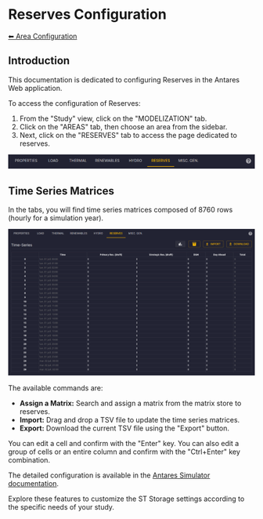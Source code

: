 # Reserves Configuration

[⬅ Area Configuration](../02-areas.md)

## Introduction

This documentation is dedicated to configuring Reserves in the Antares Web application.

To access the configuration of Reserves:

1. From the "Study" view, click on the "MODELIZATION" tab.
2. Click on the "AREAS" tab, then choose an area from the sidebar.
3. Next, click on the "RESERVES" tab to access the page dedicated to reserves.

![09-reserves.tab.png](../../../assets/media/user-guide/study/areas/09-reserves.tab.png)

## Time Series Matrices

In the tabs, you will find time series matrices composed of 8760 rows (hourly for a simulation year).

![09-reserves.series.png](../../../assets/media/user-guide/study/areas/09-reserves.series.png)

The available commands are:

- **Assign a Matrix:** Search and assign a matrix from the matrix store to reserves.
- **Import:** Drag and drop a TSV file to update the time series matrices.
- **Export:** Download the current TSV file using the "Export" button.

You can edit a cell and confirm with the "Enter" key.
You can also edit a group of cells or an entire column and confirm with the "Ctrl+Enter" key combination.

The detailed configuration is available in the [Antares Simulator documentation](https://antares-simulator.readthedocs.io/en/latest/reference-guide/04-active_windows/#reserves-dsm).

Explore these features to customize the ST Storage settings according to the specific needs of your study.
